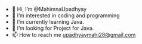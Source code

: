 - 👋 Hi, I’m @MahimnaUpadhyay
- 👀 I’m interested in coding and programming
- 🌱 I’m currently learning Java.
- 💞️ I’m looking for Project for Java.
- 📫 How to reach me upadhyaymahi28@gmail.com

<!---
MahimnaUpadhyay/MahimnaUpadhyay is a ✨ special ✨ repository because its `README.md` (this file) appears on your GitHub profile.
You can click the Preview link to take a look at your changes.
--->
